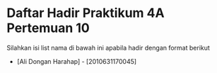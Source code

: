 # Daftar Hadir Praktikum 4A Pertemuan 10
Silahkan isi list nama di bawah ini apabila hadir dengan format berikut

- [Ali Dongan Harahap] - [2010631170045]
